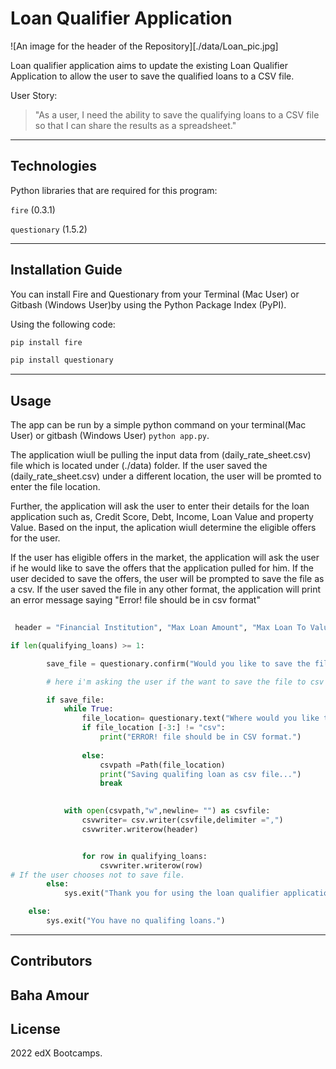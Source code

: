 # Loan Qualifier Application
![An image for the header of the Repository][./data/Loan_pic.jpg]

Loan qualifier application aims to update the existing Loan Qualifier Application to allow the user to save the qualified loans to a CSV file.

User Story:
> "As a user, I need the ability to save the qualifying loans to a CSV file so that I can share the results as a spreadsheet."

---

## Technologies

Python libraries that are required for this program:

`fire` (0.3.1)

`questionary` (1.5.2)

---

## Installation Guide

You can install Fire and Questionary from your Terminal (Mac User) or Gitbash (Windows User)by using the Python Package Index (PyPI).

Using the following code:

```python
pip install fire
```
```python
pip install questionary
```

---

## Usage

The app can be run by a simple python command on your terminal(Mac User) or gitbash (Windows User) `python app.py`.

The application wiull be pulling the input data from (daily_rate_sheet.csv) file which is located under (./data) folder. If the user saved the (daily_rate_sheet.csv) under a different location, the user will be promted to enter the file location.

Further, the application will ask the user to enter their details for the loan application such as, Credit Score, Debt, Income, Loan Value and property Value. Based on the input, the aplication wiull determine the eligible offers for the user. 

If the user has eligible offers in the market, the application will ask the user if he would like to save the offers that the application pulled for him. If the user decided to save the offers, the user will be prompted to save the file as a csv. If the user saved the file in any other format, the application will print an error message saying "Error! file should be in csv format"

```python
 
 header = "Financial Institution", "Max Loan Amount", "Max Loan To Value", "Max Debt to Income Ratio", "Minumum Credit Score","APR Offered"

if len(qualifying_loans) >= 1:

        save_file = questionary.confirm("Would you like to save the file to csv?").ask()

        # here i'm asking the user if the want to save the file to csv

        if save_file:
            while True:
                file_location= questionary.text("Where would you like to save the file?").ask()
                if file_location [-3:] != "csv":
                    print("ERROR! file should be in CSV format.")
                
                else:
                    csvpath =Path(file_location)
                    print("Saving qualifing loan as csv file...")
                    break
            

            with open(csvpath,"w",newline= "") as csvfile:
                csvwriter= csv.writer(csvfile,delimiter =",")
                csvwriter.writerow(header)


                for row in qualifying_loans:
                    csvwriter.writerow(row)
# If the user chooses not to save file.
        else:
            sys.exit("Thank you for using the loan qualifier application.")

    else:
        sys.exit("You have no qualifing loans.")

```

---

## Contributors

Baha Amour
---

## License

2022 edX Bootcamps.


[def]: ./data/loan_pic.jpg